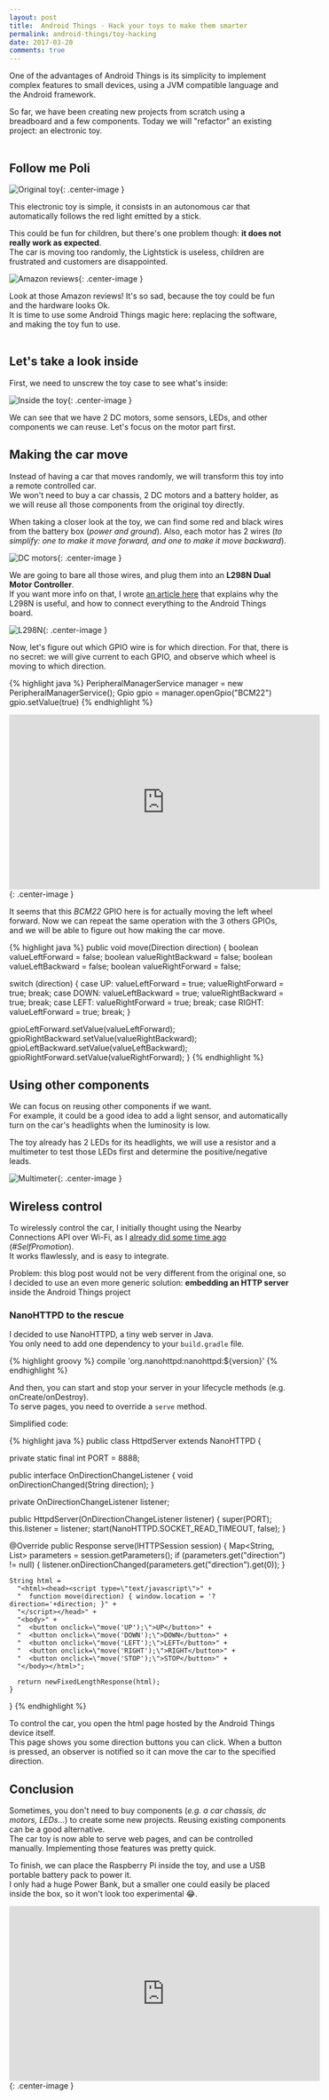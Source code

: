 ```yaml
---
layout: post
title:  Android Things - Hack your toys to make them smarter
permalink: android-things/toy-hacking
date: 2017-03-20
comments: true
---
```


One of the advantages of Android Things is its simplicity to implement complex features to small devices, using a JVM compatible language and the Android framework.

So far, we have been creating new projects from scratch using a breadboard and a few components. Today we will "refactor" an existing project: an electronic toy.<br><br>


## Follow me Poli

![Original toy][pic1_original-toy]{: .center-image }

This electronic toy is simple, it consists in an autonomous car that automatically follows the red light emitted by a stick.<br>

This could be fun for children, but there's one problem though: **it does not really work as expected**.<br>
The car is moving too randomly, the Lightstick is useless, children are frustrated and customers are disappointed.

![Amazon reviews][pic2_amazon-reviews]{: .center-image }

Look at those Amazon reviews! It's so sad, because the toy could be fun and the hardware looks Ok.<br>
It is time to use some Android Things magic here: replacing the software, and making the toy fun to use.
<br><br>


## Let's take a look inside

First, we need to unscrew the toy case to see what's inside:

![Inside the toy][pic3_inside]{: .center-image }

We can see that we have 2 DC motors, some sensors, LEDs, and other components we can reuse.
Let's focus on the motor part first.


## Making the car move

Instead of having a car that moves randomly, we will transform this toy into a remote controlled car.<br>
We won't need to buy a car chassis, 2 DC motors and a battery holder, as we will reuse all those components from the original toy directly.

When taking a closer look at the toy, we can find some red and black wires from the battery box (_power and ground_). Also, each motor has 2 wires (_to simplify: one to make it move forward, and one to make it move backward_).

![DC motors][pic4_dcmotors]{: .center-image }
<br>

We are going to bare all those wires, and plug them into an **L298N Dual Motor Controller**.<br>
If you want more info on that, I wrote [an article here][self-promotion] that explains why the L298N is useful, and how to connect everything to the Android Things board.<br>

![L298N][pic5_l298n]{: .center-image }
<br>

Now, let's figure out which GPIO wire is for which direction. For that, there is no secret: we will give current to each GPIO, and observe which wheel is moving to which direction.

{% highlight java %}
PeripheralManagerService manager = new PeripheralManagerService();
Gpio gpio = manager.openGpio("BCM22")
gpio.setValue(true)
{% endhighlight %}

<iframe width="560" height="315" src="https://www.youtube.com/embed/cA9LqPu7ui0" frameborder="0" allowfullscreen></iframe>{: .center-image }
<br>

It seems that this *BCM22* GPIO here is for actually moving the left wheel forward. Now we can repeat the same operation with the 3 others GPIOs, and we will be able to figure out how making the car move.

{% highlight java %}
public void move(Direction direction) {
  boolean valueLeftForward = false;
  boolean valueRightBackward = false;
  boolean valueLeftBackward = false;
  boolean valueRightForward = false;

  switch (direction) {
    case UP:
      valueLeftForward = true;
      valueRightForward = true;
      break;
    case DOWN:
      valueLeftBackward = true;
      valueRightBackward = true;
      break;
    case LEFT:
      valueRightForward = true;
      break;
    case RIGHT:
      valueLeftForward = true;
      break;
  }

  gpioLeftForward.setValue(valueLeftForward);
  gpioRightBackward.setValue(valueRightBackward);
  gpioLeftBackward.setValue(valueLeftBackward);
  gpioRightForward.setValue(valueRightForward);
}
{% endhighlight %}
<br>


## Using other components

We can focus on reusing other components if we want.<br>
For example, it could be a good idea to add a light sensor, and automatically turn on the car's headlights when the luminosity is low.

The toy already has 2 LEDs for its headlights, we will use a resistor and a multimeter to test those LEDs first and determine the positive/negative leads.

![Multimeter][pic6_multimeter]{: .center-image }
<br>


## Wireless control

To wirelessly control the car, I initially thought using the Nearby Connections API over Wi-Fi, as I [already did some time ago][self-promotion] (_#SelfPromotion_).<br>
It works flawlessly, and is easy to integrate.

Problem: this blog post would not be very different from the original one, so I decided to use an even more generic solution: **embedding an HTTP server** inside the Android Things project


### NanoHTTPD to the rescue

I decided to use NanoHTTPD, a tiny web server in Java.<br>
You only need to add one dependency to your `build.gradle` file.

{% highlight groovy %}
compile 'org.nanohttpd:nanohttpd:${version}'
{% endhighlight %}

And then, you can start and stop your server in your lifecycle methods (e.g. onCreate/onDestroy).<br>
To serve pages, you need to override a `serve` method.

Simplified code:

{% highlight java %}
public class HttpdServer extends NanoHTTPD {

  private static final int PORT = 8888;

  public interface OnDirectionChangeListener {
    void onDirectionChanged(String direction);
  }

  private OnDirectionChangeListener listener;

  public HttpdServer(OnDirectionChangeListener listener) {
    super(PORT);
    this.listener = listener;
    start(NanoHTTPD.SOCKET_READ_TIMEOUT, false);
  }

  @Override
  public Response serve(IHTTPSession session) {
    Map<String, List<String>> parameters = session.getParameters();
      if (parameters.get("direction") != null) {
        listener.onDirectionChanged(parameters.get("direction").get(0));
      }

    String html =
      "<html><head><script type=\"text/javascript\">" +
      "  function move(direction) { window.location = '?direction='+direction; }" +
      "</script></head>" +
      "<body>" +
      "  <button onclick=\"move('UP');\">UP</button>" +
      "  <button onclick=\"move('DOWN');\">DOWN</button>" +
      "  <button onclick=\"move('LEFT');\">LEFT</button>" +
      "  <button onclick=\"move('RIGHT');\">RIGHT</button>" +
      "  <button onclick=\"move('STOP');\">STOP</button>" +
      "</body></html>";

      return newFixedLengthResponse(html);
    }
}
{% endhighlight %}

To control the car, you open the html page hosted by the Android Things device itself.<br>
This page shows you some direction buttons you can click. When a button is pressed, an observer is notified so it can move the car to the specified direction.


## Conclusion

Sometimes, you don't need to buy components (_e.g. a car chassis, dc motors, LEDs..._) to create some new projects. Reusing existing components can be a good alternative.<br>
The car toy is now able to serve web pages, and can be controlled manually. Implementing those features was pretty quick.

To finish, we can place the Raspberry Pi inside the toy, and use a USB portable battery pack to power it.<br>
I only had a huge Power Bank, but a smaller one could easily be placed inside the box, so it won't look too experimental 😂.

<iframe width="560" height="315" src="https://www.youtube.com/embed/Q4ukWClPJQE" frameborder="0" allowfullscreen></iframe>{: .center-image }

[self-promotion]: http://nilhcem.com/android-things/discovering-the-GPIO-api-building-a-remote-car
[pic1_original-toy]: /public/images/20170320/01_followme-poli.jpg
[pic2_amazon-reviews]: /public/images/20170320/02_amazon-reviews.png
[pic3_inside]: /public/images/20170320/03_inside.jpg
[pic4_dcmotors]: /public/images/20170320/04_dcmotors.jpg
[pic5_l298n]: /public/images/20170320/05_l298n.jpg
[pic6_multimeter]: /public/images/20170320/06_multimeter.jpg
